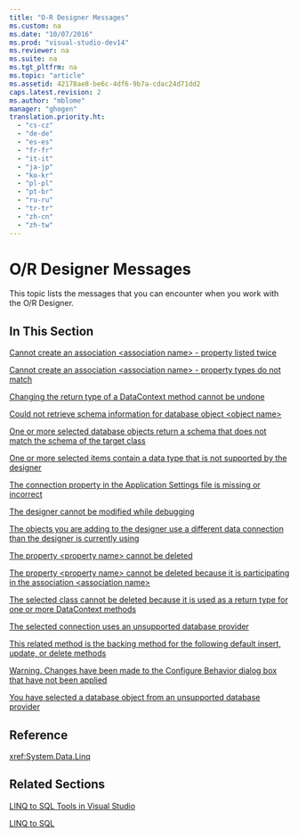 ```yaml
---
title: "O-R Designer Messages"
ms.custom: na
ms.date: "10/07/2016"
ms.prod: "visual-studio-dev14"
ms.reviewer: na
ms.suite: na
ms.tgt_pltfrm: na
ms.topic: "article"
ms.assetid: 42178ae8-be6c-4df6-9b7a-cdac24d71dd2
caps.latest.revision: 2
ms.author: "mblome"
manager: "ghogen"
translation.priority.ht: 
  - "cs-cz"
  - "de-de"
  - "es-es"
  - "fr-fr"
  - "it-it"
  - "ja-jp"
  - "ko-kr"
  - "pl-pl"
  - "pt-br"
  - "ru-ru"
  - "tr-tr"
  - "zh-cn"
  - "zh-tw"
---
```

# O/R Designer Messages
This topic lists the messages that you can encounter when you work with the O/R Designer.  
  
## In This Section  
 [Cannot create an association \<association name> - property listed twice](../datatools/cannot-create-an-association--association-name----property-listed-twice.md)  
  
 [Cannot create an association \<association name> - property types do not match](../datatools/cannot-create-an-association--association-name----property-types-do-not-match.md)  
  
 [Changing the return type of a DataContext method cannot be undone](../datatools/changing-the-return-type-of-a-datacontext-method-cannot-be-undone.md)  
  
 [Could not retrieve schema information for database object \<object name>](../datatools/could-not-retrieve-schema-information-for-database-object--object-name-.md)  
  
 [One or more selected database objects return a schema that does not match the schema of the target class](../datatools/3794e88b-4d3d-4e7a-ade6-8208eabe3eae.md)  
  
 [One or more selected items contain a data type that is not supported by the designer](../datatools/one-or-more-selected-items-contain-a-data-type-that-is-not-supported-by-the-designer.md)  
  
 [The connection property in the Application Settings file is missing or incorrect](../datatools/the-connection-property-in-the-application-settings-file-is-missing-or-incorrect.md)  
  
 [The designer cannot be modified while debugging](../datatools/the-designer-cannot-be-modified-while-debugging.md)  
  
 [The objects you are adding to the designer use a different data connection than the designer is currently using](../datatools/332ed2f3-3377-4d51-8e3b-fdb98231978e.md)  
  
 [The property \<property name> cannot be deleted](../datatools/the-property--property-name--cannot-be-deleted.md)  
  
 [The property \<property name> cannot be deleted because it is participating in the association \<association name>](../datatools/389873cc-92dd-48da-bfca-0f6c8e0ae3c2.md)  
  
 [The selected class cannot be deleted because it is used as a return type for one or more DataContext methods](../datatools/d68254a0-f3a1-47e2-aed3-a83471e1d711.md)  
  
 [The selected connection uses an unsupported database provider](../datatools/the-selected-connection-uses-an-unsupported-database-provider.md)  
  
 [This related method is the backing method for the following default insert, update, or delete methods](../datatools/62afa6da-97cf-48b9-8de3-33e4d72a0377.md)  
  
 [Warning. Changes have been made to the Configure Behavior dialog box that have not been applied](../datatools/warning.-changes-have-been-made-to-the-configure-behavior-dialog-box-that-have-not-been-applied.md)  
  
 [You have selected a database object from an unsupported database provider](../datatools/you-have-selected-a-database-object-from-an-unsupported-database-provider.md)  
  
## Reference  
 <xref:System.Data.Linq>  
  
## Related Sections  
 [LINQ to SQL Tools in Visual Studio](../datatools/linq-to-sql-tools-in-visual-studio2.md)  
  
 [LINQ to SQL](../Topic/LINQ%20to%20SQL.md)